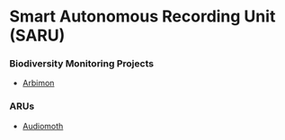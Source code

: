 # Smart Autonomous Recording Unit (SARU)

### Biodiversity Monitoring Projects
* [Arbimon](https://arbimon.rfcx.org)

### ARUs

* [Audiomoth](https://www.openacousticdevices.info/audiomoth)
